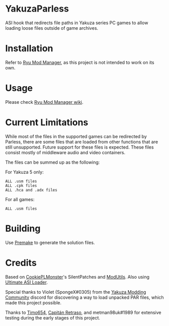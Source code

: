 # YakuzaParless
ASI hook that redirects file paths in Yakuza series PC games to allow loading loose files outside of game archives.

# Installation
Refer to [Ryu Mod Manager](https://github.com/SutandoTsukai181/RyuModManager), as this project is not intended to work on its own.

# Usage
Please check [Ryu Mod Manager wiki](https://github.com/SutandoTsukai181/RyuModManager/wiki).

# Current Limitations
While most of the files in the supported games can be redirected by Parless, there are some files that are loaded from other functions that are still unsupported. Future support for these files is expected. These files consist mostly of middleware audio and video containers.

The files can be summed up as the following:

For Yakuza 5 only:
```
ALL .usm files
ALL .cpk files
ALL .hca and .adx files
```

For all games:
```
ALL .usm files
```

# Building
Use [Premake](https://premake.github.io/) to generate the solution files.

# Credits
Based on [CookiePLMonster](https://github.com/CookiePLMonster)'s SilentPatches and [ModUtils](https://github.com/CookiePLMonster/ModUtils). Also using [Ultimate ASI Loader](https://github.com/ThirteenAG/Ultimate-ASI-Loader).

Special thanks to Violet (SpongeX#0305) from the [Yakuza Modding Community](https://discord.gg/WQutWJq) discord for discovering a way to load unpacked PAR files, which made this project possible.

Thanks to [Timo654](https://github.com/Timo654), [Capitán Retraso](https://github.com/CapitanRetraso), and metman98uk#1989 for extensive testing during the early stages of this project.
